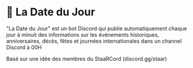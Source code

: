 # 🎉 La Date du Jour
"La Date du Jour" est un bot Discord qui publie automatiquement chaque jour à minuit des informations sur les événements historiques, anniversaires, décès, fêtes et journées internationales dans un channel Discord à 00H

Basé sur une idée des membres du StaaRCord (discord.gg/staar)
